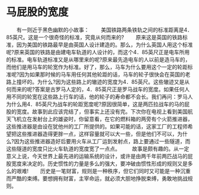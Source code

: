 # 马屁股的宽度
　　有一则近于黑色幽默的小故事： 
　　美国铁路两条铁轨之间的标准距离是4．85英尺。这是一个很奇怪的标准，究竟从何而来的? 
　　原来这是英国的铁路标准，因为美国的铁路最早是由英国人设计建造的。那么，为什么英国人用这个标准呢?原来英国的铁路是由建电车轨道的人设计的，而这个4．85英尺正是电车所用的标准。电车轨道标准又是从哪里来的呢?原来最先造电车的人以前是造马车的，而他们是用马车的轮宽作为标准。好了，那么，马车为什么要用这个一定的轮距标准呢?因为如果那时候的马车用任何其他轮距的话，马车的轮子很快会在英国的老路上撞坏的。为什么?因为这些路上的辙迹的宽度为4．85英尺。这些辙迹又是从何而来的呢?答案是古罗马人定的，4．85英尺正是罗马战车的宽度。如果任何人用不同的轮宽在这些路上行车的话，他的轮子的寿命都不会长。我们再问：罗马人为什么用4．85英尺为战车的轮距宽度呢?原因很简单，这是两匹拉战车的马的屁股的宽度。故事到此应该完结了，但事实上还没有完。下次你在电视上看到美国航天飞机立在发射台上的雄姿时，你留意看，在它的燃料箱的两旁有个火箭推进器，这些推进器是由设在犹他州的工厂所提供的。如果可能的话，这家工厂的工程师希望把这些推进器造得更胖一点，这样容量就可以大一些，但是他们不可以，为什么?因为这些推进器造好后要用火车从工厂运到发射点，路上要通过一些隧道，而这些隧道的宽度只比火车轨道的宽度宽了一点点。 
　　故事是颇有趣的。从一定意义上说，今天世界上最先进的运输系统的设计，或许是由两千年前两匹战马的屁股宽度来决定的。历史惯性的力量是多么的强大，要冲破由惯性形成的规则又是多么的艰难! 
　　历史是一笔财富，规则是一种秩序，但它们同时又可能是一种沉重而严酷的束缚。要想拥有财富，主宰命运，就必须大胆地挣脱束缚，勇敢地挑战规则。
 